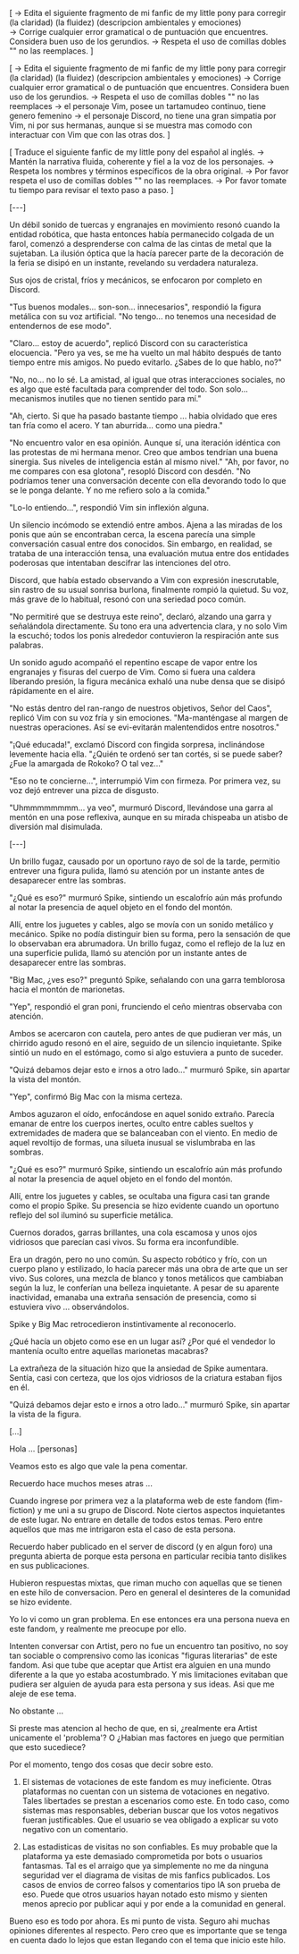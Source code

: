 [
    -> Edita el siguiente fragmento de mi fanfic de my little pony para corregir (la claridad) (la fluidez) (descripcion ambientales y emociones)  
    -> Corrige cualquier error gramatical o de puntuación que encuentres. Considera buen uso de los gerundios.
    -> Respeta el uso de comillas dobles "" no las reemplaces.
] 

[
    -> Edita el siguiente fragmento de mi fanfic de my little pony para corregir (la claridad) (la fluidez) (descripcion ambientales y emociones) 
    -> Corrige cualquier error gramatical o de puntuación que encuentres. Considera buen uso de los gerundios.
    -> Respeta el uso de comillas dobles "" no las reemplaces
    -> el personaje Vim, posee un tartamudeo continuo, tiene genero femenino
    -> el personaje Discord, no tiene una gran simpatia por Vim, ni por sus hermanas, aunque si se muestra mas comodo con interactuar con Vim que con las otras dos.
] 

[
    Traduce el siguiente fanfic de my little pony del español al inglés.
    ->  Mantén la narrativa fluida, coherente y fiel a la voz de los personajes. 
    ->  Respeta los nombres y términos específicos de la obra original.
    ->  Por favor respeta el uso de comillas dobles "" no las reemplaces.
    ->  Por favor tomate tu tiempo para revisar el texto paso a paso.
]


[---]

Un débil sonido de tuercas y engranajes en movimiento resonó cuando la entidad robótica, que hasta entonces había permanecido colgada de un farol, comenzó a desprenderse con calma de las cintas de metal que la sujetaban. La ilusión óptica que la hacía parecer parte de la decoración de la feria se disipó en un instante, revelando su verdadera naturaleza.

Sus ojos de cristal, fríos y mecánicos, se enfocaron por completo en Discord.

"Tus buenos modales... son-son... innecesarios", respondió la figura metálica con su voz artificial. "No tengo... no tenemos una necesidad de entendernos de ese modo".

"Claro... estoy de acuerdo", replicó Discord con su característica elocuencia. "Pero ya ves, se me ha vuelto un mal hábito después de tanto tiempo entre mis amigos. No puedo evitarlo. ¿Sabes de lo que hablo, no?"

"No, no... no lo sé. La amistad, al igual que otras interacciones sociales, no es algo que esté facultada para comprender del todo. Son solo... mecanismos inutiles que no tienen sentido para mí."

"Ah, cierto. Si que ha pasado bastante tiempo ... habia olvidado que eres tan fría como el acero. Y tan aburrida... como una piedra."

"No encuentro valor en esa opinión. Aunque sí, una iteración idéntica con las protestas de mi hermana menor. Creo que ambos tendrían una buena sinergia. Sus niveles de inteligencia están al mismo nivel."
"Ah, por favor, no me compares con esa glotona", resopló Discord con desdén. "No podríamos tener una conversación decente con ella devorando todo lo que se le ponga delante. Y no me refiero solo a la comida."

"Lo-lo entiendo...", respondió Vim sin inflexión alguna.

Un silencio incómodo se extendió entre ambos. Ajena a las miradas de los ponis que aún se encontraban cerca, la escena parecía una simple conversación casual entre dos conocidos. Sin embargo, en realidad, se trataba de una interacción tensa, una evaluación mutua entre dos entidades poderosas que intentaban descifrar las intenciones del otro.

Discord, que había estado observando a Vim con expresión inescrutable, sin rastro de su usual sonrisa burlona, finalmente rompió la quietud. Su voz, más grave de lo habitual, resonó con una seriedad poco común.

"No permitiré que se destruya este reino", declaró, alzando una garra y señalándola directamente. Su tono era una advertencia clara, y no solo Vim la escuchó; todos los ponis alrededor contuvieron la respiración ante sus palabras.

Un sonido agudo acompañó el repentino escape de vapor entre los engranajes y fisuras del cuerpo de Vim. Como si fuera una caldera liberando presión, la figura mecánica exhaló una nube densa que se disipó rápidamente en el aire.

"No estás dentro del ran-rango de nuestros objetivos, Señor del Caos", replicó Vim con su voz fría y sin emociones. "Ma-manténgase al margen de nuestras operaciones. Así se evi-evitarán malentendidos entre nosotros."

"¡Qué educada!", exclamó Discord con fingida sorpresa, inclinándose levemente hacia ella. "¿Quién te ordenó ser tan cortés, si se puede saber? ¿Fue la amargada de Rokoko? O tal vez..."

"Eso no te concierne...", interrumpió Vim con firmeza. Por primera vez, su voz dejó entrever una pizca de disgusto.

"Uhmmmmmmmm... ya veo", murmuró Discord, llevándose una garra al mentón en una pose reflexiva, aunque en su mirada chispeaba un atisbo de diversión mal disimulada.


[---]


Un brillo fugaz, causado por un oportuno rayo de sol de la tarde, permitio entrever una figura pulida, llamó su atención por un instante antes de desaparecer entre las sombras.


"¿Qué es eso?" murmuró Spike, sintiendo un escalofrío aún más profundo al notar la presencia de aquel objeto en el fondo del montón.

Allí, entre los juguetes y cables, algo se movía con un sonido metálico y mecánico. Spike no podía distinguir bien su forma, pero la sensación de que lo observaban era abrumadora. Un brillo fugaz, como el reflejo de la luz en una superficie pulida, llamó su atención por un instante antes de desaparecer entre las sombras.

"Big Mac, ¿ves eso?" preguntó Spike, señalando con una garra temblorosa hacia el montón de marionetas.

"Yep", respondió el gran poni, frunciendo el ceño mientras observaba con atención.

Ambos se acercaron con cautela, pero antes de que pudieran ver más, un chirrido agudo resonó en el aire, seguido de un silencio inquietante. Spike sintió un nudo en el estómago, como si algo estuviera a punto de suceder.

"Quizá debamos dejar esto e irnos a otro lado..." murmuró Spike, sin apartar la vista del montón.

"Yep", confirmó Big Mac con la misma certeza.



Ambos aguzaron el oído, enfocándose en aquel sonido extraño. Parecía emanar de entre los cuerpos inertes, oculto entre cables sueltos y extremidades de madera que se balanceaban con el viento. En medio de aquel revoltijo de formas, una silueta inusual se vislumbraba en las sombras.

"¿Qué es eso?" murmuró Spike, sintiendo un escalofrío aún más profundo al notar la presencia de aquel objeto en el fondo del montón.

Allí, entre los juguetes y cables, se ocultaba una figura casi tan grande como el propio Spike. Su presencia se hizo evidente cuando un oportuno reflejo del sol iluminó su superficie metálica.

Cuernos dorados, garras brillantes, una cola escamosa y unos ojos vidriosos que parecían casi vivos. Su forma era inconfundible.

Era un dragón, pero no uno común. Su aspecto robótico y frío, con un cuerpo plano y estilizado, lo hacía parecer más una obra de arte que un ser vivo. Sus colores, una mezcla de blanco y tonos metálicos que cambiaban según la luz, le conferían una belleza inquietante. A pesar de su aparente inactividad, emanaba una extraña sensación de presencia, como si estuviera vivo ... observándolos.

Spike y Big Mac retrocedieron instintivamente al reconocerlo.

¿Qué hacía un objeto como ese en un lugar así? ¿Por qué el vendedor lo mantenía oculto entre aquellas marionetas macabras?

La extrañeza de la situación hizo que la ansiedad de Spike aumentara. Sentía, casi con certeza, que los ojos vidriosos de la criatura estaban fijos en él.

"Quizá debamos dejar esto e irnos a otro lado..." murmuró Spike, sin apartar la vista de la figura.

[...]


Hola ... [personas]

Veamos esto es algo que vale la pena comentar.

Recuerdo hace muchos meses atras ...

Cuando ingrese por primera vez a la plataforma web de este fandom (fim-fiction) y me uni a su grupo de Discord. Note ciertos aspectos inquietantes de este lugar. No entrare en detalle de todos estos temas. Pero entre aquellos que mas me intrigaron esta el caso de esta persona.

Recuerdo haber publicado en el server de discord (y en algun foro) una pregunta abierta de porque esta persona en particular recibia tanto dislikes en sus publicaciones.

Hubieron respuestas mixtas, que riman mucho con aquellas que se tienen en este hilo de conversacion. Pero en general el desinteres de la comunidad se hizo evidente. 

Yo lo vi como un gran problema. En ese entonces era una persona nueva en este fandom, y realmente me preocupe por ello.

Intenten conversar con Artist, pero no fue un encuentro tan positivo, no soy tan sociable o comprensivo como las iconicas "figuras literarias" de este fandom. Asi que tube que aceptar que Artist era alguien en una mundo diferente a la que yo estaba acostumbrado. Y mis limitaciones evitaban que pudiera ser alguien de ayuda para esta persona y sus ideas. Asi que me aleje de ese tema.

No obstante ...

Si preste mas atencion al hecho de que, en si, ¿realmente era Artist unicamente el 'problema'? O ¿Habian mas factores en juego que permitian que esto sucediece?

Por el momento, tengo dos cosas que decir sobre esto.

1. El sistemas de votaciones de este fandom es muy ineficiente. Otras plataformas no cuentan con un sistema de votaciones en negativo. Tales libertades se prestan a escenarios como este. En todo caso, como sistemas mas responsables, deberian buscar que los votos negativos fueran justificables. Que el usuario se vea obligado a explicar su voto negativo con un comentario.

2. Las estadisticas de visitas no son confiables. Es muy probable que la plataforma ya este demasiado comprometida por bots o usuarios fantasmas. Tal es el arraigo que ya simplemente no me da ninguna seguridad ver el diagrama de visitas de mis fanfics publicados. Los casos de envios de correo falsos y comentarios tipo IA son prueba de eso. Puede que otros usuarios hayan notado esto mismo y sienten menos aprecio por publicar aqui y por ende a la comunidad en general.

Bueno eso es todo por ahora. Es mi punto de vista. Seguro ahi muchas opiniones diferentes al respecto. Pero creo que es importante que se tenga en cuenta dado lo lejos que estan llegando con el tema que inicio este hilo.






